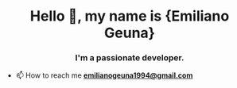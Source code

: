 <h1 align="center">Hello 👋, my name is {Emiliano Geuna}</h1>
<h3 align="center">I'm a passionate developer.</h3>

- 📫 How to reach me **emilianogeuna1994@gmail.com**

